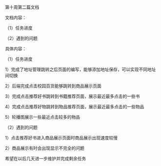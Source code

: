 第十周第二篇文档

文档内容：

（1）任务进度

（2）遇到的问题

具体内容：

（1）任务进度

1）完成了地址管理跳转之后页面的编写，能够添加地址保存，可以实现不同地址间切换

2）后端完成点击校园百货能够跳转到商品展示页面

3）完成点击推荐好书跳转到书籍推荐页面，展示最近最多点击的一些书

4）完成点击推荐好物跳转到物品推荐页面，展示最近最多点击的一些物品

5）轮播图展示一些最近点击较多的物品

（2）遇到的问题

1）点击推荐好书进入商品展示页面时商品展示出现速度较慢

2）商品展示有时会出现显示不完全的问题

希望在以后几天进一步维护并完成剩余任务


